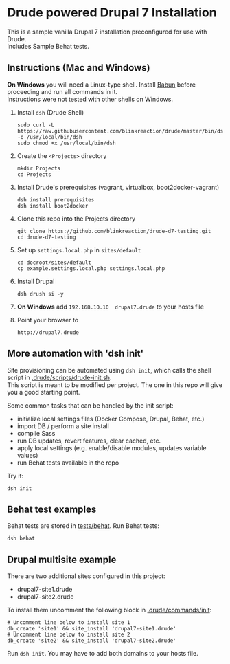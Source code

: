 # Drude powered Drupal 7 Installation

This is a sample vanilla Drupal 7 installation preconfigured for use with Drude.  
Includes Sample Behat tests.

## Instructions (Mac and Windows)

**On Windows** you will need a Linux-type shell. Install [Babun](http://babun.github.io/) before proceeding and run all commands in it.  
Instructions were not tested with other shells on Windows.

1. Install `dsh` (Drude Shell)

    ```
    sudo curl -L https://raw.githubusercontent.com/blinkreaction/drude/master/bin/dsh  -o /usr/local/bin/dsh
    sudo chmod +x /usr/local/bin/dsh
    ```

2. Create the `<Projects>` directory
    
    ```
    mkdir Projects
    cd Projects
    ```

3. Install Drude's prerequisites (vagrant, virtualbox, boot2docker-vagrant)

    ```
    dsh install prerequisites
    dsh install boot2docker
    ```
   
4. Clone this repo into the Projects directory

    ```
    git clone https://github.com/blinkreaction/drude-d7-testing.git
    cd drude-d7-testing
    ```

5. Set up `settings.local.php` in `sites/default`
 
    ```
    cd docroot/sites/default
    cp example.settings.local.php settings.local.php
    ```

6. Install Drupal
 
    ```
    dsh drush si -y
    ```

7. **On Windows** add `192.168.10.10  drupal7.drude` to your hosts file

8. Point your browser to

    ```
    http://drupal7.drude
    ```


## More automation with 'dsh init'

Site provisioning can be automated using `dsh init`, which calls the shell script in [.drude/scripts/drude-init.sh](.drude/scripts/drude-init.sh).  
This script is meant to be modified per project. The one in this repo will give you a good starting point.

Some common tasks that can be handled by the init script:

- initialize local settings files (Docker Compose, Drupal, Behat, etc.)
- import DB / perform a site install
- compile Sass
- run DB updates, revert features, clear cached, etc.
- apply local settings (e.g. enable/disable modules, updates variable values)
- run Behat tests available in the repo

Try it:

```
dsh init
```


## Behat test examples

Behat tests are stored in [tests/behat](tests/behat). 
Run Behat tests: 

```
dsh behat
```


## Drupal multisite example

There are two additional sites configured in this project:

 - drupal7-site1.drude
 - drupal7-site2.drude

To install them uncomment the following block in [.drude/commands/init](.drude/commands/init):

```
# Uncomment line below to install site 1
db_create 'site1' && site_install 'drupal7-site1.drude'
# Uncomment line below to install site 2
db_create 'site2' && site_install 'drupal7-site2.drude'
```

Run `dsh init`. You may have to add both domains to your hosts file.
